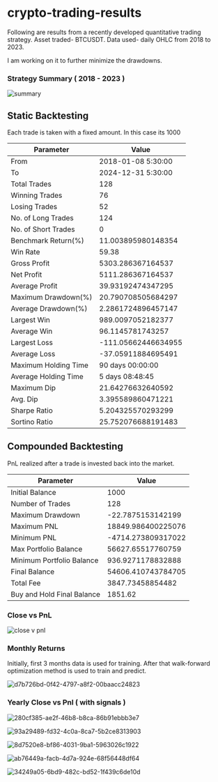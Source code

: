 # crypto-trading-results

Following are results from a recently developed quantitative trading strategy.
Asset traded- BTCUSDT. Data used- daily OHLC from 2018 to 2023.

I am working on it to further minimize the drawdowns. 

### Strategy Summary ( 2018 - 2023 )

![summary](https://github.com/Grumpy-catzZ/crypto-trading-results/assets/44294632/678b8e94-c166-4f79-8c42-8d3d4fade1d9)


## Static Backtesting
Each trade is taken with a fixed amount. In this case its 1000

| Parameter               | Value                            |
|-------------------------|----------------------------------|
| From                    | 2018-01-08 5:30:00               |
| To                      | 2024-12-31 5:30:00               |
| Total Trades            | 128                              |
| Winning Trades          | 76                               |
| Losing Trades           | 52                               |
| No. of Long Trades      | 124                              |
| No. of Short Trades     | 0                                |
| Benchmark Return(%)     | 11.003895980148354               |
| Win Rate                | 59.38                            |
| Gross Profit            | 5303.286367164537                |
| Net Profit              | 5111.286367164537                |
| Average Profit          | 39.93192474347295                |
| Maximum Drawdown(%)     | 20.790708505684297               |
| Average Drawdown(%)     | 2.2861724896457147               |
| Largest Win             | 989.0097052182377                |
| Average Win             | 96.1145781743257                 |
| Largest Loss            | -111.05662446634955              |
| Average Loss            | -37.05911884695491               |
| Maximum Holding Time    | 90 days 00:00:00                 |
| Average Holding Time    | 5 days 08:48:45                  |
| Maximum Dip             | 21.64276632640592                |
| Avg. Dip                | 3.395589860471221                |
| Sharpe Ratio            | 5.204325570293299                |
| Sortino Ratio           | 25.752076688191483               |

## Compounded Backtesting 
PnL realized after a trade is invested back into the market.

| Parameter                    | Value                       |
|------------------------------|-----------------------------|
| Initial Balance              | 1000                        |
| Number of Trades             | 128                         |
| Maximum Drawdown             | -22.7875153142199           |
| Maximum PNL                  | 18849.986400225076          |
| Minimum PNL                  | -4714.273809317022          |
| Max Portfolio Balance        | 56627.65517760759           |
| Minimum Portfolio Balance    | 936.9271178832888           |
| Final Balance                | 54606.410743784705          |
| Total Fee                    | 3847.73458854482            |
| Buy and Hold Final Balance   | 1851.62                     |  

### Close vs PnL

![close v pnl](https://github.com/Grumpy-catzZ/crypto-trading-results/assets/44294632/5c4de19d-2734-45a0-8440-e4a1100b1f41)

### Monthly Returns
Initially, first 3 months data is used for training. After that walk-forward optimization method is used to train and predict.

![d7b726bd-0f42-4797-a8f2-00baacc24823](https://github.com/Grumpy-catzZ/crypto-trading-results/assets/44294632/1e7e87fe-f193-474d-b401-cf6d7651264d)

### Yearly Close vs Pnl ( with signals )

![280cf385-ae2f-46b8-b8ca-86b91ebbb3e7](https://github.com/Grumpy-catzZ/crypto-trading-results/assets/44294632/19939940-752a-4c20-ac13-c26fea2c5482)

![93a29489-fd32-4c0a-8ca7-5b2ce8313903](https://github.com/Grumpy-catzZ/crypto-trading-results/assets/44294632/3d2a5db5-804b-4c78-93dc-55871dae80f4)

![8d7520e8-bf86-4031-9ba1-5963026c1922](https://github.com/Grumpy-catzZ/crypto-trading-results/assets/44294632/0a3bfded-6768-419d-b4e0-8b1c030b741e)

![ab76449a-facb-4d7a-924e-68f56448df64](https://github.com/Grumpy-catzZ/crypto-trading-results/assets/44294632/3f9d8630-855e-42df-9fbb-b01cb5d12192)

![34249a05-6bd9-482c-bd52-1f439c6de10d](https://github.com/Grumpy-catzZ/crypto-trading-results/assets/44294632/8ae4d918-9942-4cbd-bdce-bece76c95e2c)





